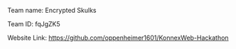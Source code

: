 Team name: Encrypted Skulks

Team ID: fqJgZK5

Website Link: https://github.com/oppenheimer1601/KonnexWeb-Hackathon
